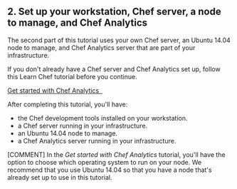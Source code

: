 ## 2. Set up your workstation, Chef server, a node to manage, and Chef Analytics

The second part of this tutorial uses your own Chef server, an Ubuntu 14.04 node to manage, and Chef Analytics server that are part of your infrastructure.

If you don't already have a Chef server and Chef Analytics set up, follow this Learn Chef tutorial before you continue.

<a class='accent-button radius' href='/get-started-with-chef-analytics/linux/' target='_blank'>Get started with Chef Analytics&nbsp;&nbsp;<i class='fa fa-external-link'></i></a>

After completing this tutorial, you'll have:

* the Chef development tools installed on your workstation.
* a Chef server running in your infrastructure.
* an Ubuntu 14.04 node to manage.
* a Chef Analytics server running in your infrastructure.

[COMMENT] In the _Get started with Chef Analytics_ tutorial, you'll have the option to choose which operating system to run on your node. We recommend that you use Ubuntu 14.04 so that you have a node that's already set up to use in this tutorial.
